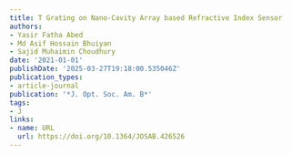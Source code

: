 ```yaml
---
title: T Grating on Nano-Cavity Array based Refractive Index Sensor
authors:
- Yasir Fatha Abed
- Md Asif Hossain Bhuiyan
- Sajid Muhaimin Choudhury
date: '2021-01-01'
publishDate: '2025-03-27T19:18:00.535046Z'
publication_types:
- article-journal
publication: '*J. Opt. Soc. Am. B*'
tags:
- J
links:
- name: URL
  url: https://doi.org/10.1364/JOSAB.426526
---
```

